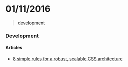 # 01/11/2016

> [development](#development)


### Development

#### Articles
- [8 simple rules for a robust, scalable CSS architecture](https://github.com/jareware/css-architecture/blob/master/README.md)